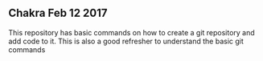 ## Chakra Feb 12 2017

This repository has basic commands on how to create a git repository and add code to it.
This is also a good refresher to understand the basic git commands

